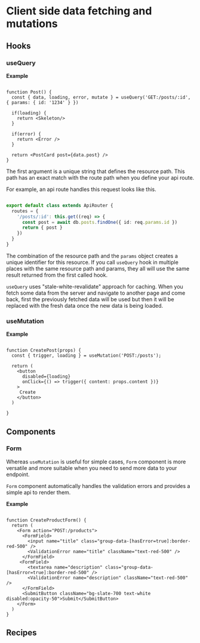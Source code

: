 # Client side data fetching and mutations

## Hooks

### useQuery

**Example**
```tsx

function Post() {
  const { data, loading, error, mutate } = useQuery('GET:/posts/:id', { params: { id: '1234' } })
  
  if(loading) {
    return <Skeleton/>
  }
  
  if(error) {
    return <Error />
  }
  
  return <PostCard post={data.post} />
}

```

The first argument is a unique string that defines the resource path. This path has an exact match with the route path when you define your api route. 

For example, an api route handles this request looks like this.

```ts

export default class extends ApiRouter {
  routes = {
    '/posts/:id': this.get((req) => {
      const post = await db.posts.findOne({ id: req.params.id })
      return { post }
    })
  }
}

```

The combination of the resource path and the `params` object creates a unique identifier for this resource. If you call `useQuery` hook in multiple places with the same resource path and params, they all will use the same result returned from the first called hook.

`useQuery` uses "stale-white-revalidate" approach for caching. When you fetch some data from the server and navigate to another page and come back, first the previously fetched data will be used but then it will be replaced with the fresh data once the new data is being loaded.



### useMutation

**Example**
```tsx

function CreatePost(props) {
  const { trigger, loading } = useMutation('POST:/posts');
  
  return (
    <button 
      disabled={loading} 
      onClick={() => trigger({ content: props.content })}
    >
     Create
    </button>
  )
  
}

```


## Components

### Form

Whereas `useMutation` is useful for simple cases, `Form` component is more versatile and more suitable when you need to send more data to your endpoint.

`Form` component automatically handles the validation errors and provides a simple api to render them.

**Example**

```tsx

function CreateProductForm() {
  return (
    <Form action="POST:/products">
      <FormField>
        <input name="title" class="group-data-[hasError=true]:border-red-500" />
        <ValidationError name="title" className="text-red-500" />
      </FormField>
     <FormField>
        <textarea name="description" class="group-data-[hasError=true]:border-red-500" />
        <ValidationError name="description" className="text-red-500" />
      </FormField>
      <SubmitButton className="bg-slate-700 text-white disabled:opacity-50">Submit</SubmitButton>    
    </Form>
  )
}

```


## Recipes
